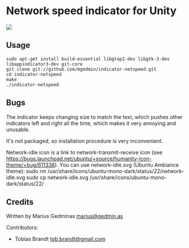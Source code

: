 Network speed indicator for Unity
=================================

![](https://raw.github.com/mgedmin/indicator-netspeed/master/screenshot.png)

Usage
-----

```
sudo apt-get install build-essential libgtop2-dev libgtk-3-dev libappindicator3-dev git-core
git clone git://github.com/mgedmin/indicator-netspeed.git
cd indicator-netspeed
make
./indicator-netspeed
```


Bugs
----

The indicator keeps changing size to match the text, which pushes other
indicators left and right all the time, which makes it very annoying and
unusable.

It's not packaged, so installation procedure is very inconvenient.

Network-idle icon is a link to network-transmit-receive icon (see https://bugs.launchpad.net/ubuntu/+source/humanity-icon-theme/+bug/611336).
You can use network-idle.svg (Ubuntu Ambiance theme):
sudo rm /usr/share/icons/ubuntu-mono-dark/status/22/network-idle.svg
sudo cp network-idle.svg /usr/share/icons/ubuntu-mono-dark/status/22/



Credits
-------

Written by Marius Gedminas <marius@gedmin.as>

Contributors:

- Tobias Brandt <tob.brandt@gmail.com> 
